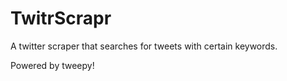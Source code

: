 # TwitrScrapr
A twitter scraper that searches for tweets with certain keywords.

Powered by tweepy!
